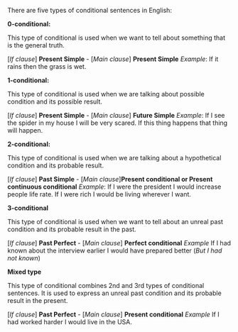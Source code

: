 ﻿There are five types of conditional sentences in English:

**0-conditional:**

This type of conditional is used when we want to tell about something that is the general truth.

[*If clause*] **Present Simple** - [*Main clause*] **Present Simple**
*Example*: If it rains then the grass is wet.

**1-conditional:**

This type of conditional is used when we are talking about possible condition and its possible result.

[*If clause*] **Present Simple** - [*Main clause*] **Future Simple**
*Example*: If I see the spider in my house I will be very scared.
If this thing happens that thing will happen.

**2-conditional:**

This type of conditional is used when we are talking about a hypothetical condition and its probable result.

[*If clause*] **Past Simple** -  [*Main clause*]**Present conditional or Present continuous conditional**
*Example*: If I were the president I would increase people life rate.
If I were rich I would be living wherever I want.

**3-conditional**

This type of conditional is used when we want to tell about an unreal past condition and its probable result in the past.

[*If clause*] **Past Perfect** - [*Main clause*] **Perfect conditional**
*Example* If I had known about the interview earlier I would have prepared better (*But I had not known*)

**Mixed type**

This type of conditional combines 2nd and 3rd types of conditional sentences.
It is used to express an unreal past condition and its probable result in the present.

[*If clause*] **Past Perfect** - [*Main clause*] **Present conditional**
*Example* If I had worked harder I would live in the USA.

